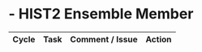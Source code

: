 # <insert suiteid> - HIST2 Ensemble Member <insert ens member num>

| Cycle | Task | Comment / Issue | Action |
| ---   | ---  | ---             | ---    |
